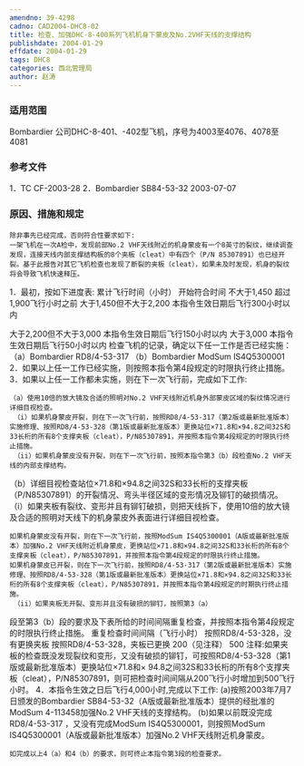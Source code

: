 ```yaml
---
amendno: 39-4298
cadno: CAD2004-DHC8-02
title: 检查、加强DHC-8-400系列飞机机身下蒙皮及No.2VHF天线的支撑结构
publishdate: 2004-01-29
effdate: 2004-01-29
tags: DHC8
categories: 西北管理局
author: 赵涛
---
```


### 适用范围 
Bombardier 公司DHC-8-401、-402型飞机，序号为4003至4076、4078至4081

### 参考文件
1．TC CF-2003-28 
2．Bombardier SB84-53-32  2003-07-07 


### 原因、措施和规定 
    除非事先已经完成，否则符合性要求如下: 
    一架飞机在一次A检中，发现前部No.2 VHF天线附近的机身蒙皮有一个8英寸的裂纹，继续调查发现，连接天线内部支撑结构板的8个夹板（cleat）中有四个（P/N 85307891）也已经开裂。基于此报告对其它飞机检查也发现了断裂的夹板（cleat），如果未及时发现，机身的裂纹将会导致飞机快速释压。 
1．最初，按如下进度表: 累计飞行时间（小时） 开始符合时间 
不大于1,450 超过1,900飞行小时之前 大于1,450但不大于2,200 本指令生效日期后飞行300小时以内 
  
大于2,200但不大于3,000 本指令生效日期后飞行150小时以内 
大于3,000 本指令生效日期后飞行50小时以内 
    检查飞机的记录，确定以下任一工作是否已经实施： 
（a）Bombardier RD8/4-53-317 
（b）Bombardier ModSum IS4Q5300001 
    2．如果以上任一工作已经实施，则按照本指令第4段规定的时限执行终止措施。 
    3．如果以上任一工作都未实施，则在下一次飞行前，完成如下工作: 

    （a）使用10倍的放大镜及合适的照明对No.2 VHF天线附近机身外部蒙皮区域的裂纹情况进行详细目视检查。 
     （i）如果机身蒙皮开裂，则在下一次飞行前，按照RD8/4-53-317（第2版或最新批准版本）实施修理、按照RD8/4-53-328（第1版或最新批准版本）更换站位×71.8和×94.8之间32S和33长桁的所有8个支撑夹板（cleat），P/N85307891，并按照本指令第4段规定的时限执行终止措施。 
     （ii）如果机身蒙皮没有开裂，则在下一次飞行前，按照本指令第3（b）段检查No.2 VHF天线的内部支撑结构。 
（b）详细目视检查站位×71.8和×94.8之间32S和33长桁的支撑夹板（P/N85307891）的开裂情况、弯头半径区域的变形情况及铆钉的破损情况。 
     （i）如果夹板有裂纹、变形并且有铆钉破损，则把天线拆下，使用10倍的放大镜及合适的照明对天线下的机身蒙皮外表面进行详细目视检查。 

    如果机身蒙皮没有开裂，则在下一次飞行前，按照ModSum IS4Q5300001（A版或最新批准版本）加强No.2 VHF天线附近机身蒙皮，更换站位×71.8和×94.8之间32S和33长桁的所有8个支撑夹板（cleat），P/N85307891，并按照本指令第4段规定的时限执行终止措施。 
    如果机身蒙皮已开裂，则在下一次飞行前，按照RD8/4-53-317（第2版或最新批准版本）实施修理、按照RD8/4-53-328（第1版或最新批准版本）更换站位×71.8和×94.8之间32S和33长桁的所有8个支撑夹板（cleat），P/N85307891，并按照本指令第4段规定的时期执行终止措施。 
     （ii）如果夹板无开裂、变形并且没有破损的铆钉，按照第3（a）
  
段至第3（b）段的要求及下表所给的时间间隔重复检查，并按照本指令第4段规定的时限执行终止措施。 
              重复检查时间间隔（飞行小时） 按照RD8/4-53-328，没有更换夹板 按照RD8/4-53-328，夹板已更换 200（见注释） 500 
    注释:如果夹板的检查既没发现裂纹和变形，又没有破损的铆钉，可按照RD8/4-53-328（第1版或最新批准版本）更换站位×71.8和×
94.8之间32S和33长桁的所有8个支撑夹板（cleat），P/N85307891，则可把检查时间间隔从200飞行小时增加到500飞行小时。 
4．本指令生效之日后飞行4,000小时,完成以下工作: 
     (a)按照2003年7月7日颁发的Bombardier SB84-53-32（A版或最新批准版本）提供的经批准的ModSum 4-113458加强No.2 VHF天线的支撑结构。 
(b)如果以前既没完成RD8/4-53-317 ，又没有完成ModSum IS4Q5300001，则按照ModSum IS4Q5300001（A版或最新批准版本）加强No.2 VHF天线附近机身蒙皮。 

    如完成以上4（a）和4（b）的要求，则可终止本指令第3段的检查要求。
